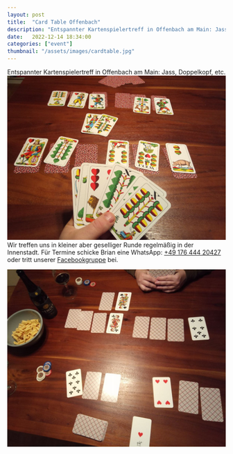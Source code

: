 ```yaml
---
layout: post
title:  "Card Table Offenbach"
description: "Entspannter Kartenspielertreff in Offenbach am Main: Jass, Doppelkopf, etc."
date:   2022-12-14 18:34:00
categories: ["event"]
thumbnail: "/assets/images/cardtable.jpg"
---
```


Entspannter Kartenspielertreff in Offenbach am Main: Jass, Doppelkopf, etc.  
![constancejass](/assets/images/constancejass.jpg)   
Wir treffen uns in kleiner aber geselliger Runde regelmäßig in der Innenstadt. Für Termine schicke Brian eine WhatsApp: [+49 176 444 20427](tel:+4917644420427) oder tritt unserer [Facebookgruppe](https://www.facebook.com/groups/cardtableoffenbach) bei. 

![](/assets/images/dummytarot.jpg)  
